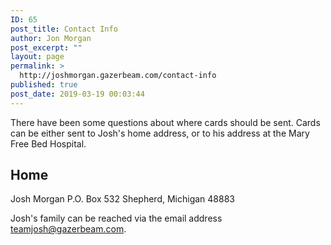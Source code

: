 ```yaml
---
ID: 65
post_title: Contact Info
author: Jon Morgan
post_excerpt: ""
layout: page
permalink: >
  http://joshmorgan.gazerbeam.com/contact-info
published: true
post_date: 2019-03-19 00:03:44
---
```

There have been some questions about where cards should be sent. Cards can be either sent to Josh's home address, or to his address at the Mary Free Bed Hospital.
<h2>Home</h2>
Josh Morgan
P.O. Box 532
Shepherd, Michigan 48883

Josh's family can be reached via the email address <a href="mailto:teamjosh@gazerbeam.com">teamjosh@gazerbeam.com</a>.